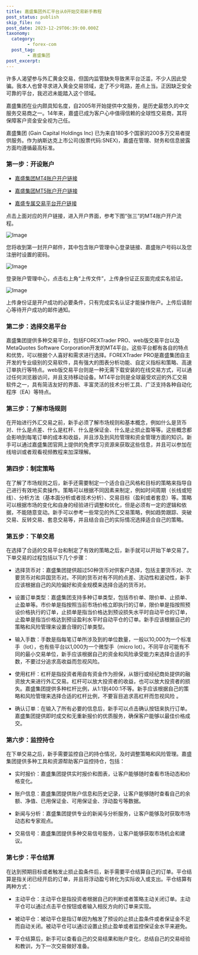 ```yaml
---
title: 嘉盛集团外汇平台从0开始交易新手教程
post_status: publish
skip_file: no
post_date: 2023-12-29T06:39:00.000Z
taxonomy:
  category:
        - forex-com
  post_tag:
        - 嘉盛集团
post_excerpt: 
---
```

许多人渴望参与外汇黄金交易，但国内监管缺失导致黑平台泛滥，不少人因此受骗。我本人也曾寻求进入黄金交易领域，走了不少弯路，差点上当。正因缺乏安全可靠的平台，我迟迟未能踏入这个领域。

嘉盛集团在业内颇具知名度，自2005年开始提供中文服务，是历史最悠久的中文服务交易商之一。14年来，嘉盛已成为客户心中值得信赖的全球性交易商，其将保障客户资金安全视为己任。

嘉盛集团 (Gain Capital Holdings Inc) 已为来自180多个国家的200多万交易者提供服务。作为纳斯达克上市公司(股票代码:SNEX)，嘉盛在管理、财务和信息披露方面均遵循最高标准。

### 第一步：开设账户

* [嘉盛集团MT4账户开户链接](https://s.ssgg.net/jsmt4)

* [嘉盛集团MT5账户开户链接](https://s.ssgg.net/jsmt5)

* [嘉盛专属交易平台开户链接](https://s.ssgg.net/js)

点击上面对应的开户链接，进入开户界面，参考下图“张三”的MT4账户开户流程。

![Image](https://prod-files-secure.s3.us-west-2.amazonaws.com/39ed1227-6d7d-4570-be36-9ccd4a2c4241/7a167aea-686b-400d-af59-4e18eb607a40/640.png?X-Amz-Algorithm=AWS4-HMAC-SHA256&X-Amz-Content-Sha256=UNSIGNED-PAYLOAD&X-Amz-Credential=AKIAT73L2G45HZZMZUHI%2F20240918%2Fus-west-2%2Fs3%2Faws4_request&X-Amz-Date=20240918T041307Z&X-Amz-Expires=3600&X-Amz-Signature=f3e6cfb91ff57f36f8bfdca5c9299096688d78c4e6bbf54a771690350b98a655&X-Amz-SignedHeaders=host&x-id=GetObject)

您将收到第一封开户邮件，其中包含账户管理中心登录链接、嘉盛账户号码以及您注册时设置的密码。

![Image](https://prod-files-secure.s3.us-west-2.amazonaws.com/39ed1227-6d7d-4570-be36-9ccd4a2c4241/eaa1c6b3-2877-4284-a0e1-530e222c27fb/image.png?X-Amz-Algorithm=AWS4-HMAC-SHA256&X-Amz-Content-Sha256=UNSIGNED-PAYLOAD&X-Amz-Credential=AKIAT73L2G45HZZMZUHI%2F20240918%2Fus-west-2%2Fs3%2Faws4_request&X-Amz-Date=20240918T041307Z&X-Amz-Expires=3600&X-Amz-Signature=6693d52dd04ce4af40dd089392e2484f4b410a08a493da28a927f8401f0fc593&X-Amz-SignedHeaders=host&x-id=GetObject)

登录账户管理中心，点击右上角“上传文件”，上传身份证正反面完成实名验证。

![Image](https://prod-files-secure.s3.us-west-2.amazonaws.com/39ed1227-6d7d-4570-be36-9ccd4a2c4241/54090639-09fc-46b4-a135-e0289f707147/image.png?X-Amz-Algorithm=AWS4-HMAC-SHA256&X-Amz-Content-Sha256=UNSIGNED-PAYLOAD&X-Amz-Credential=AKIAT73L2G45HZZMZUHI%2F20240918%2Fus-west-2%2Fs3%2Faws4_request&X-Amz-Date=20240918T041307Z&X-Amz-Expires=3600&X-Amz-Signature=d1dba162f9b35a2fced5ad24261b284c1916f9b072dd18c57ef53531d878119a&X-Amz-SignedHeaders=host&x-id=GetObject)

上传身份证是开户成功的必要条件，只有完成实名认证才能操作账户。上传后请耐心等待开户成功的邮件通知。

### 第二步：选择交易平台

嘉盛集团提供多种交易平台，包括FOREXTrader PRO、web版交易平台以及MetaQuotes Software Corporation开发的MT4平台。这些平台都有各自的特点和优势，可以根据个人喜好和需求进行选择。FOREXTrader PRO是嘉盛集团自主开发的专业级别的交易软件，具有强大的图表分析功能、自定义指标和策略、高速订单执行等特点。web版交易平台则是一种无需下载安装的在线交易方式，可以通过任何浏览器访问，并且支持移动设备。MT4平台则是全球最受欢迎的外汇交易软件之一，具有简洁友好的界面、丰富灵活的技术分析工具、广泛支持各种自动化程序（EA）等特点。

### 第三步：了解市场规则

在开始进行外汇交易之前，新手必须了解市场规则和基本概念，例如什么是货币对、什么是点差、什么是杠杆、什么是保证金、什么是止损止盈等等。这些概念都会影响到每笔订单的成本和收益，并且涉及到风险管理和资金管理方面的知识。新手可以通过嘉盛集团官网上提供的免费学习资源来获取这些信息，并且可以参加在线培训或者观看视频教程来加深理解。

### 第四步：制定策略

在了解了市场规则之后，新手还需要制定一个适合自己风格和目标的策略来指导自己进行有效地买卖操作。策略可以根据不同因素来制定，例如时间周期（长线或短线）、分析方法（基本面分析或者技术分析）、交易目标（盈利或者套息）等。策略可以根据市场的变化和自身的经验进行调整和优化，但是必须有一定的逻辑和依据，不能随意变动。新手可以参考一些常见的外汇交易策略，例如趋势跟踪、突破交易、反转交易、套息交易等，并且结合自己的实际情况选择适合自己的策略。

### 第五步：下单交易

在选择了合适的交易平台和制定了有效的策略之后，新手就可以开始下单交易了。下单交易的过程包括以下几个步骤：

* 选择货币对：嘉盛集团提供超过50种货币对供客户选择，包括主要货币对、次要货币对和异国货币对。不同的货币对有不同的点差、流动性和波动性，新手应该根据自己的风险偏好和资金规模来选择合适的货币对。

* 设置订单类型：嘉盛集团支持多种订单类型，包括市价单、限价单、止损单、止盈单等。市价单是指按照当前市场价格立即执行的订单，限价单是指按照预设价格执行的订单，止损单是指当价格达到预设损失水平时自动平仓的订单，止盈单是指当价格达到预设盈利水平时自动平仓的订单。新手应该根据自己的策略和风险管理来设置合理的订单类型。

* 输入手数：手数是指每笔订单所涉及到的单位数量，一般以10,000为一个标准手（lot），也有些平台以1,000为一个微型手（micro lot）。不同平台可能有不同的最小交易单位，新手应该根据自己的资金和风险承受能力来选择合适的手数，不要过分追求高收益而忽视风险。

* 使用杠杆：杠杆是指投资者用自有资金作为担保，从银行或经纪商处提供的融资放大来进行外汇交易。杠杆可以放大投资者的收益，也可以放大投资者的损失。嘉盛集团提供多种杠杆比例，从1:1到400:1不等。新手应该根据自己的策略和风险管理来选择合适的杠杆比例，不要盲目追求高杠杆而忽视风险 。

* 确认订单：在输入了所有必要的信息后，新手可以点击确认按钮来执行订单。嘉盛集团提供即时成交和无重新报价的优质服务，确保客户能够以最佳价格成交。

### 第六步：监控持仓

在下单交易之后，新手需要监控自己的持仓情况，及时调整策略和风险管理。嘉盛集团提供多种工具和资源帮助客户监控持仓，包括：

* 实时报价：嘉盛集团提供实时报价和图表，让客户能够随时查看市场动态和价格变化。

* 账户信息：嘉盛集团提供账户信息和历史记录，让客户能够随时查看自己的余额、净值、已用保证金、可用保证金、浮动盈亏等数据。

* 新闻与分析：嘉盛集团提供专业的新闻与分析服务，让客户能够及时获取市场动态和专家观点。

* 交易信号：嘉盛集团提供多种交易信号服务，让客户能够获取市场机会和建议。

### 第七步：平仓结算

在达到预期目标或者触发止损止盈条件后，新手需要平仓结算自己的订单。平仓结算是指关闭已经开启的订单，并且将浮动盈亏转化为实际收入或支出。平仓结算有两种方式：

* 主动平仓：主动平仓是指投资者根据自己的判断或者策略主动关闭订单。主动平仓可以通过点击平仓按钮或者输入相反方向的订单来实现。

* 被动平仓：被动平仓是指订单因为触发了预设的止损止盈条件或者保证金不足而自动关闭。被动平仓可以通过设置止损止盈单或者监控保证金水平来避免。

* 平仓结算后，新手可以查看自己的交易结果和账户变化，总结自己的交易经验和教训，为下一次交易做好准备。